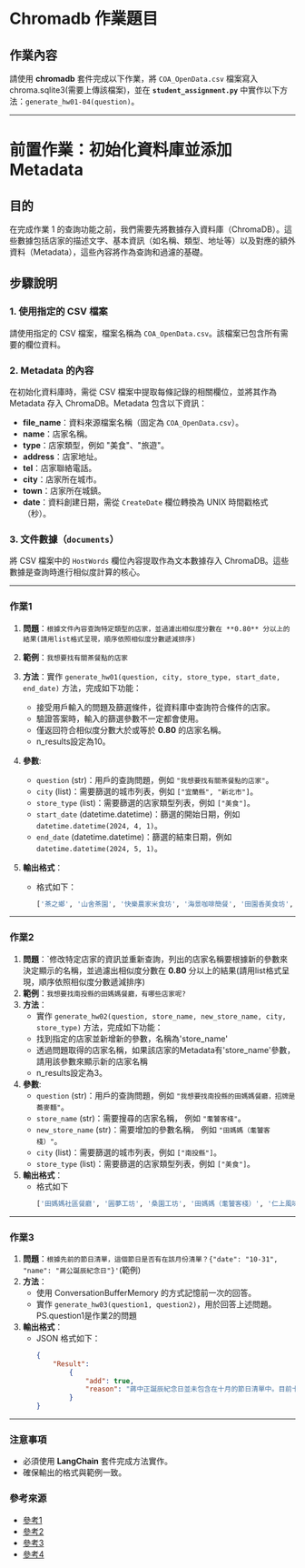 # Chromadb 作業題目

## 作業內容

請使用 **chromadb** 套件完成以下作業，將 `COA_OpenData.csv` 檔案寫入 chroma.sqlite3(需要上傳該檔案)，並在 **`student_assignment.py`** 中實作以下方法：`generate_hw01-04(question)`。

---
# 前置作業：初始化資料庫並添加 Metadata

## 目的
在完成作業 1 的查詢功能之前，我們需要先將數據存入資料庫（ChromaDB）。這些數據包括店家的描述文字、基本資訊（如名稱、類型、地址等）以及對應的額外資料（Metadata），這些內容將作為查詢和過濾的基礎。

## 步驟說明

### 1. 使用指定的 CSV 檔案
請使用指定的 CSV 檔案，檔案名稱為 `COA_OpenData.csv`。該檔案已包含所有需要的欄位資料。

### 2. Metadata 的內容
在初始化資料庫時，需從 CSV 檔案中提取每條記錄的相關欄位，並將其作為 Metadata 存入 ChromaDB。Metadata 包含以下資訊：
- **file_name**：資料來源檔案名稱（固定為 `COA_OpenData.csv`）。
- **name**：店家名稱。
- **type**：店家類型，例如 "美食"、"旅遊"。
- **address**：店家地址。
- **tel**：店家聯絡電話。
- **city**：店家所在城市。
- **town**：店家所在城鎮。
- **date**：資料創建日期，需從 `CreateDate` 欄位轉換為 UNIX 時間戳格式（秒）。

### 3. 文件數據（`documents`）
將 CSV 檔案中的 `HostWords` 欄位內容提取作為文本數據存入 ChromaDB。這些數據是查詢時進行相似度計算的核心。

---

### 作業1

1. **問題**：`根據文件內容查詢特定類型的店家，並過濾出相似度分數在 **0.80** 分以上的結果(請用list格式呈現，順序依照相似度分數遞減排序)`
2. **範例**：`我想要找有關茶餐點的店家`
3. **方法**：實作 `generate_hw01(question, city, store_type, start_date, end_date)` 方法，完成如下功能：
   - 接受用戶輸入的問題及篩選條件，從資料庫中查詢符合條件的店家。
   - 驗證答案時，輸入的篩選參數不一定都會使用。
   - 僅返回符合相似度分數大於或等於 **0.80** 的店家名稱。
   - n_results設定為10。
4. **參數**:
   - `question` (str)：用戶的查詢問題，例如 `"我想要找有關茶餐點的店家"`。
   - `city` (list)：需要篩選的城市列表，例如 `["宜蘭縣", "新北市"]`。
   - `store_type` (list)：需要篩選的店家類型列表，例如 `["美食"]`。
   - `start_date` (datetime.datetime)：篩選的開始日期，例如 `datetime.datetime(2024, 4, 1)`。
   - `end_date` (datetime.datetime)：篩選的結束日期，例如 `datetime.datetime(2024, 5, 1)`。
   
5. **輸出格式**：
   - 格式如下：
     ```python
     ['茶之鄉', '山舍茶園', '快樂農家米食坊', '海景咖啡簡餐', '田園香美食坊', '玉露茶驛站', '一佳村養生餐廳', '北海驛站石農肉粽']
     ```

---

### 作業2

1. **問題**：`修改特定店家的資訊並重新查詢，列出的店家名稱要根據新的參數來決定顯示的名稱，並過濾出相似度分數在 **0.80** 分以上的結果(請用list格式呈現，順序依照相似度分數遞減排序)
2. **範例**：`我想要找南投縣的田媽媽餐廳，有哪些店家呢?`
3. **方法**：
   - 實作 `generate_hw02(question, store_name, new_store_name, city, store_type)` 方法，完成如下功能：
   - 找到指定的店家並新增新的參數，名稱為'store_name'
   - 透過問題取得的店家名稱，如果該店家的Metadata有'store_name'參數，請用該參數來顯示新的店家名稱
   - n_results設定為3。
4. **參數**:
   - `question` (str)：用戶的查詢問題，例如 `"我想要找南投縣的田媽媽餐廳，招牌是蕎麥麵"`。
   - `store_name` (str)：需要搜尋的店家名稱， 例如 `"耄饕客棧"`。
   - `new_store_name` (str)：需要增加的參數名稱， 例如 `"田媽媽（耄饕客棧）"`。
   - `city` (list)：需要篩選的城市列表，例如 `["南投縣"]`。
   - `store_type` (list)：需要篩選的店家類型列表，例如 `["美食"]`。
5. **輸出格式**：
   - 格式如下
     ```python
     ['田媽媽社區餐廳', '圓夢工坊', '桑園工坊', '田媽媽（耄饕客棧）', '仁上風味坊', '田媽媽美食館']
     ```

---

### 作業3

1. **問題**：`根據先前的節日清單，這個節日是否有在該月份清單？{"date": "10-31", "name": "蔣公誕辰紀念日"}'`(範例)
2. **方法**：
   - 使用 ConversationBufferMemory 的方式記憶前一次的回答。
   - 實作 `generate_hw03(question1, question2)`，用於回答上述問題。 PS.question1是作業2的問題
3. **輸出格式**：
   - JSON 格式如下：
     ```json
     {
         "Result": 
             {
                 "add": true,
                 "reason": "蔣中正誕辰紀念日並未包含在十月的節日清單中。目前十月的現有節日包括國慶日、重陽節、華僑節、台灣光復節和萬聖節。因此，如果該日被認定為節日，應該將其新增至清單中。"
             }
     }
     ```

---


### 注意事項
- 必須使用 **LangChain** 套件完成方法實作。
- 確保輸出的格式與範例一致。

### 參考來源
- [參考1](https://api.python.langchain.com/en/latest/agents/langchain.agents.agent.AgentExecutor.html)
- [參考2](https://learn.microsoft.com/zh-tw/azure/ai-services/openai/how-to/gpt-with-vision?tabs=rest)
- [參考3](https://python.langchain.com/v0.1/docs/modules/memory/types/buffer/)
- [參考4](https://python.langchain.com/v0.1/docs/modules/agents/agent_types/openai_functions_agent/)

